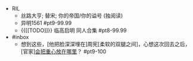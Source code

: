 - RIL
    - 丝路大亨; 替宋; 你的帝国/你的谥号 (独阅读)
    - 异明1561 #pt9-99.99
    - {{[[TODO]]}} 临高启明 同人合集 #pt8-99.99
- #inbox
    - 想到这些，[他把脸深深埋在]周宪[柔软的双腿之间]，心想这次回去之后，[官家][会把重心放在哪里](https://vipreader.qidian.com/chapter/1025541724/652956302)？ #pt9-100
